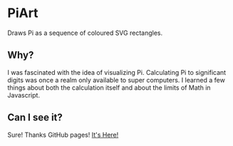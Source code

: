 # PiArt

Draws Pi as a sequence of coloured SVG rectangles.


## Why?

I was fascinated with the idea of visualizing Pi.  Calculating Pi to significant digits was once a realm only available to super computers.  I learned a few things about both the calculation itself and about the limits of Math in Javascript.  

## Can I see it?

Sure! Thanks GitHub pages! <a href="https://theduckylittle.github.io/PiArt/art.html">It's Here!</a>
